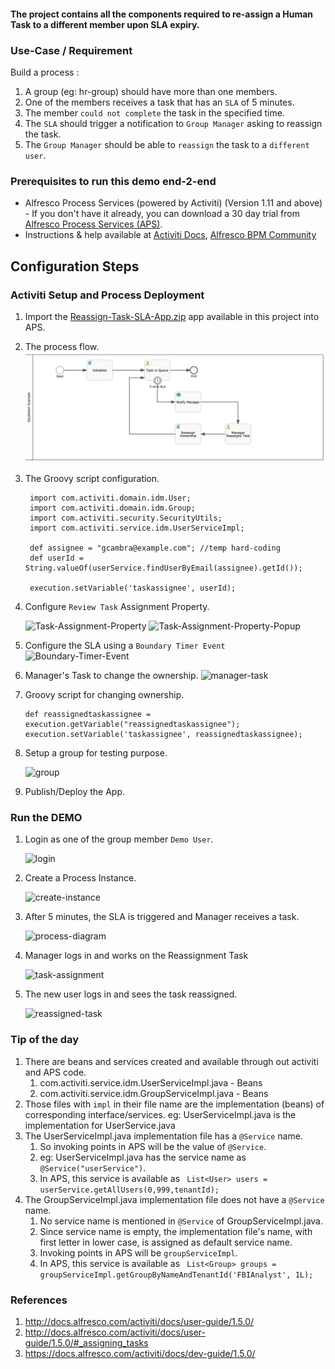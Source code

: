#### The project contains all the components required to re-assign a Human Task to a different member upon SLA expiry.

### Use-Case / Requirement
Build a process :
1. A group (eg: hr-group) should have more than one members.
2. One of the members receives a task that has an `SLA` of 5 minutes.
3. The member `could not complete` the task in the specified time.
4. The `SLA` should trigger a notification to `Group Manager` asking to reassign the task.
5. The `Group Manager` should be able to `reassign` the task to a `different user`.


### Prerequisites to run this demo end-2-end

* Alfresco Process Services (powered by Activiti) (Version 1.11 and above) - If you don't have it already, you can download a 30 day trial from [Alfresco Process Services (APS)](https://www.alfresco.com/products/business-process-management/alfresco-activiti).
* Instructions & help available at [Activiti Docs](http://docs.alfresco.com/activiti/docs/), [Alfresco BPM Community](https://community.alfresco.com/community/bpm)


## Configuration Steps

### Activiti Setup and Process Deployment
1. Import the [Reassign-Task-SLA-App.zip](Reassign-Task-SLA-App.zip) app available in this project into APS.
2. The process flow.  ![Process-Flow](images/1.png)
3. The Groovy script configuration.
   ```
    import com.activiti.domain.idm.User;
    import com.activiti.domain.idm.Group;
    import com.activiti.security.SecurityUtils;
    import com.activiti.service.idm.UserServiceImpl;
    
    def assignee = "gcambra@example.com"; //temp hard-coding
    def userId = String.valueOf(userService.findUserByEmail(assignee).getId());
    
    execution.setVariable('taskassignee', userId);
    ```

4. Configure `Review Task` Assignment Property.

   ![Task-Assignment-Property](images/2.png)
   ![Task-Assignment-Property-Popup](images/3.png)

5. Configure the SLA using a `Boundary Timer Event`
   ![Boundary-Timer-Event](images/9.png)

6. Manager's Task to change the ownership.
   ![manager-task](images/10.png)

7. Groovy script for changing ownership.
   ```
   def reassignedtaskassignee = execution.getVariable("reassignedtaskassignee");
   execution.setVariable('taskassignee', reassignedtaskassignee);
   ```

8. Setup a group for testing purpose.

   ![group](images/4.png)

9. Publish/Deploy the App.

### Run the DEMO

1. Login as one of the group member `Demo User`.

   ![login](images/5.png)

2. Create a Process Instance.

   ![create-instance](images/6.png)

3. After 5 minutes, the SLA is triggered and Manager receives a task.

   ![process-diagram](images/11.png)

4. Manager logs in and works on the Reassignment Task

   ![task-assignment](images/8.png)

5. The new user logs in and sees the task reassigned.
   
   ![reassigned-task](images/7.png)


### Tip of the day
1. There are beans and services created and available through out activiti and APS code.
   1. com.activiti.service.idm.UserServiceImpl.java - Beans
   2. com.activiti.service.idm.GroupServiceImpl.java - Beans
2. Those files with `impl` in their file name are the implementation (beans) of corresponding interface/services.
   eg: UserServiceImpl.java is the implementation for UserService.java
3. The UserServiceImpl.java implementation file has a `@Service` name.
   1. So invoking points in APS will be the value of `@Service`.
   2. eg: UserServiceImpl.java has the service name as `@Service("userService")`.
   3. In APS, this service is available as ` List<User> users = userService.getAllUsers(0,999,tenantId);`
4. The GroupServiceImpl.java implementation file does not have a `@Service` name.
   1. No service name is mentioned in `@Service` of GroupServiceImpl.java.
   2. Since service name is empty, the implementation file's name, with first letter in lower case, is assigned as default service name.
   3. Invoking points in APS will be `groupServiceImpl`.
   4. In APS, this service is available as ` List<Group> groups = groupServiceImpl.getGroupByNameAndTenantId('FBIAnalyst', 1L);`

### References
1. http://docs.alfresco.com/activiti/docs/user-guide/1.5.0/
2. http://docs.alfresco.com/activiti/docs/user-guide/1.5.0/#_assigning_tasks
3. https://docs.alfresco.com/activiti/docs/dev-guide/1.5.0/
